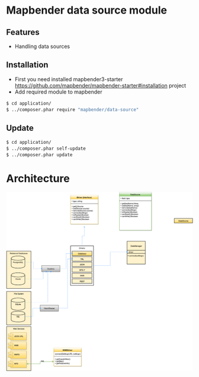 # Mapbender data source module

## Features
* Handling data sources

## Installation 
* First you need installed mapbender3-starter https://github.com/mapbender/mapbender-starter#installation project
* Add required module to mapbender
```sh
$ cd application/
$ ../composer.phar require "mapbender/data-source"
```

## Update 


 ```sh
$ cd application/
$ ../composer.phar self-update
$ ../composer.phar update
```

# Architecture

![Architecture](Documents/schema.png)